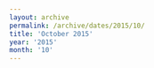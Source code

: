 ```yaml
---
layout: archive
permalink: /archive/dates/2015/10/
title: 'October 2015'
year: '2015'
month: '10'
---
```

